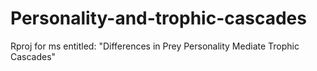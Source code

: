 # Personality-and-trophic-cascades

Rproj for ms entitled: "Differences in Prey Personality Mediate Trophic Cascades"
